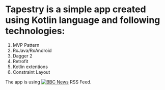 
# Tapestry is a simple app created using Kotlin language and following technologies:

1. MVP Pattern
2. RxJava/RxAndroid
3. Dagger 2  
4. Retrofit
5. Kotlin extentions
6. Constraint Layout

The app is using [![BBC News](http://static.bbci.co.uk/frameworks/barlesque/3.21.13/orb/4/img/bbc-blocks-dark.png)](http://www.bbc.co.uk/news/) RSS Feed.
